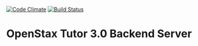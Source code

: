 [![Code Climate](https://codeclimate.com/github/openstax/tutor.png)](https://codeclimate.com/github/openstax/tutor)
[![Build Status](https://travis-ci.org/openstax/tutor.png?branch=master)](https://travis-ci.org/openstax/tutor)

OpenStax Tutor 3.0 Backend Server
=====

